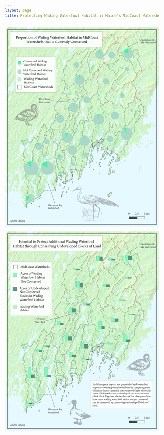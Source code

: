 ```yaml
---
layout: page
title: Protecting Wading Waterfowl Habitat in Maine's MidCoast Watershed
---
```


![Conserved Habitat](ConservedWWH.jpg)

![Potential Habitat](PotentialWWH.jpg)
